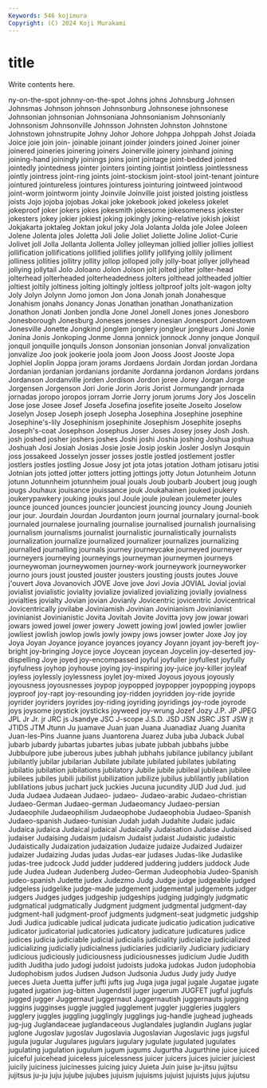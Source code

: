 ```yaml
---
Keywords: 546 kojimura
Copyright: (C) 2024 Koji Murakami
---
```


# title

Write contents here.



ny-on-the-spot johnny-on-the-spot Johns johns
Johnsburg Johnsen Johnsmas Johnson johnson Johnsonburg Johnsonese johnsonese Johnsonian johnsonian
Johnsoniana Johnsonianism Johnsonianly Johnsonism Johnsonville Johnsson Johnsten Johnston Johnstone Johnstown
johnstrupite Johny Johor Johore Johppa Johppah Johst Joiada Joice joie
join join- joinable joinant joinder joinders joined Joiner joiner joinered
joineries joinering joiners Joinerville joinery joinhand joining joining-hand joiningly joinings
joins joint jointage joint-bedded jointed jointedly jointedness jointer jointers jointing
jointist jointless jointlessness jointly jointress joint-ring joints joint-stockism joint-stool joint-tenant
jointure jointured jointureless jointures jointuress jointuring jointweed jointwood joint-worm jointworm
jointy Joinvile Joinville joist joisted joisting joistless joists Jojo jojoba
jojobas Jokai joke jokebook joked jokeless jokelet jokeproof joker jokers
jokes jokesmith jokesome jokesomeness jokester jokesters jokey jokier jokiest joking
jokingly joking-relative jokish jokist Jokjakarta joktaleg Joktan jokul joky Jola
Jolanta Jolda jole Jolee Joleen Jolene Jolenta joles Joletta Joli
Jolie Joliet Joliette Joline Joliot-Curie Jolivet joll Jolla Jollanta Jollenta
Jolley jolleyman jollied jollier jollies jolliest jollification jollifications jollified jollifies
jollify jollifying jollily jolliment jolliness jollities jollitry jollity jollop jolloped
jolly jolly-boat jollyer jollyhead jollying jollytail Jolo Joloano Jolon Jolson
jolt jolted jolter jolter-head jolterhead jolterheaded jolterheadedness jolters jolthead joltheaded
joltier joltiest joltily joltiness jolting joltingly joltless joltproof jolts jolt-wagon
jolty Joly Jolyn Jolynn Jomo jomon Jon Jona Jonah jonah
Jonahesque Jonahism jonahs Jonancy Jonas Jonathan jonathan Jonathanization Jonathon Jonati
Jonben jondla Jone Jonel Jonell Jones jones Jonesboro Jonesborough Jonesburg
Joneses joneses Jonesian Jonesport Jonestown Jonesville Jonette Jongkind jonglem jonglery
jongleur jongleurs Joni Jonie Jonina Jonis Jonkoping Jonme Jonna jonnick
jonnock Jonny jonque Jonquil jonquil jonquille jonquils Jonson Jonsonian jonsonian
Jonval jonvalization jonvalize Joo jook jookerie joola joom Joon Jooss
Joost Jooste Jopa Jophiel Joplin Joppa joram jorams Jordaens Jordain
Jordan jordan Jordana Jordanian jordanian jordanians jordanite Jordanna jordanon Jordans
jordans Jordanson Jordanville jorden Jordison Jordon joree Jorey Jorgan Jorge
Jorgensen Jorgenson Jori Jorie Jorin Joris Jorist Jormungandr jornada jornadas
joropo joropos jorram Jorrie Jorry jorum jorums Jory Jos Joscelin
Jose jose Josee Josef Josefa Josefina josefite joseite Joseito Joselow
Joselyn Josep Joseph joseph Josepha Josephina Josephine josephine Josephine's-lily Josephinism
josephinite Josephism Josephite josephs Joseph's-coat Josephson Josephus Joser Joses Josey
josey Josh Josh. josh joshed josher joshers joshes Joshi joshi
Joshia joshing Joshua joshua Joshuah Josi Josiah Josias Josie josie
Josip joskin Josler Joslyn Josquin joss jossakeed Josselyn josser josses
jostle jostled jostlement jostler jostlers jostles jostling Josue Josy jot
jota jotas jotation Jotham jotisaru jotisi Jotnian jots jotted jotter
jotters jotting jottings jotty Jotun Jotunheim Jotunn jotunn Jotunnheim jotunnheim
joual jouals Joub joubarb Joubert joug jough jougs Jouhaux jouisance
jouissance jouk Joukahainen jouked joukery joukerypawkery jouking jouks joul Joule
joule joulean joulemeter joules jounce jounced jounces jouncier jounciest jouncing
jouncy Joung Jounieh jour jour. Jourdain Jourdan Jourdanton journ journal
journalary journal-book journaled journalese journaling journalise journalised journalish journalising journalism
journalisms journalist journalistic journalistically journalists journalization journalize journalized journalizer journalizes
journalizing journalled journalling journals journey journeycake journeyed journeyer journeyers journeying
journeyings journeyman journeymen journeys journeywoman journeywomen journey-work journeywork journeyworker journo
jours joust jousted jouster jousters jousting jousts joutes Jouve j'ouvert
Jova Jovanovich JOVE Jove jove Jovi Jovia JOVIAL Jovial jovial
jovialist jovialistic joviality jovialize jovialized jovializing jovially jovialness jovialties jovialty
Jovian jovian Jovianly Jovicentric jovicentric Jovicentrical Jovicentrically jovilabe Joviniamish Jovinian
Jovinianism Jovinianist jovinianist Jovinianistic Jovita Jovitah Jovite Jovitta jovy jow
jowar jowari jowars jowed jowel jower jowery Jowett jowing jowl
jowled jowler jowlier jowliest jowlish jowlop jowls jowly jowpy jows
jowser jowter Joxe Joy joy Joya Joyan Joyance joyance joyances
joyancy Joyann joyant joy-bereft joy-bright joy-bringing Joyce joyce Joycean joycean
Joycelin joy-deserted joy-dispelling Joye joyed joy-encompassed joyful joyfuller joyfullest joyfully
joyfulness joyhop joyhouse joying joy-inspiring joy-juice joy-killer joyleaf joyless joylessly
joylessness joylet joy-mixed Joyous joyous joyously joyousness joyousnesses joypop joypopped
joypopper joypopping joypops joyproof joy-rapt joy-resounding joy-ridden joyridden joy-ride joyride
joyrider joyriders joyrides joy-riding joyriding joyridings joy-rode joyrode joys joysome
joystick joysticks joyweed joy-wrung Jozef Jozy J.P. JP JPEG JPL
Jr Jr. jr JRC js Jsandye JSC J-scope J.S.D. JSD
JSN JSRC JST JSW jt JTIDS JTM Jtunn Ju juamave
Juan juan Juana Juanadiaz Juang Juanita Juan-les-Pins Juanne juans Juantorena
Juarez Juba juba Juback Jubal jubarb jubardy jubartas jubartes jubas
jubate jubbah jubbahs jubbe Jubbulpore jube juberous jubes jubhah jubhahs
jubilance jubilancy jubilant jubilantly jubilar jubilarian Jubilate jubilate jubilated jubilates
jubilating jubilatio jubilation jubilations jubilatory Jubile jubile jubileal jubilean jubilee
jubilees jubiles jubili jubilist jubilization jubilize jubilus jublilantly jublilation jublilations
jubus juchart juck juckies Jucuna jucundity JUD Jud Jud. jud
Juda Judaea Judaean Judaeo- judaeo- Judaeo-arabic Judaeo-christian Judaeo-German Judaeo-german Judaeomancy
Judaeo-persian Judaeophile Judaeophilism Judaeophobe Judaeophobia Judaeo-Spanish Judaeo-spanish Judaeo-tunisian Judah judah
Judahite Judaic judaic Judaica judaica Judaical judaical Judaically Judaisation Judaise
Judaised judaiser Judaising Judaism judaism Judaist judaist Judaistic judaistic Judaistically
Judaization judaization Judaize judaize Judaized Judaizer judaizer Judaizing Judas judas
Judas-ear judases Judas-like Judaslike judas-tree judcock Judd judder juddered juddering
judders juddock Jude jude Judea Judean Judenberg Judeo-German Judeophobia Judeo-Spanish
judeo-spanish Judette judex Judezmo Judg Judge judge judgeable judged judgeless
judgelike judge-made judgement judgemental judgements judger judgers Judges judges judgeship
judgeships judging judgingly judgmatic judgmatical judgmatically Judgment judgment judgmental judgment-day
judgment-hall judgment-proof judgments judgment-seat judgmetic judgship Judi Judica judicable judical
judicata judicate judicatio judication judicative judicator judicatorial judicatories judicatory judicature
judicatures judice judices judicia judiciable judicial judicialis judiciality judicialize judicialized
judicializing judicially judicialness judiciaries judiciarily Judiciary judiciary judicious judiciously judiciousness
judiciousnesses judicium Judie Judith judith Juditha judo judogi judoist judoists
judoka judokas Judon judophobia Judophobism judos Judsen Judson Judsonia Judus
Judy judy Judye jueces Jueta Juetta juffer jufti jufts jug
Juga juga jugal jugale Jugatae jugate jugated jugation jug-bitten Jugendstil
juger jugerum JUGFET jugful jugfuls jugged jugger Juggernaut juggernaut Juggernautish
juggernauts jugging juggins jugginses juggle juggled jugglement juggler juggleries jugglers
jugglery juggles juggling jugglingly jugglings jug-handle jughead jugheads jug-jug Juglandaceae
juglandaceous Juglandales juglandin Juglans juglar juglone Jugoslav jugoslav Jugoslavia Jugoslavian
Jugoslavic jugs jugsful jugula jugular Jugulares jugulars jugulary jugulate jugulated
jugulates jugulating jugulation jugulum jugum jugums Jugurtha Jugurthine juice juiced
juiceful juicehead juiceless juicelessness juicer juicers juices juicier juiciest juicily
juiciness juicinesses juicing juicy Juieta Juin juise ju-jitsu jujitsu jujitsus
ju-ju juju jujube jujubes jujuism jujuisms jujuist jujuists jujus jujutsu
